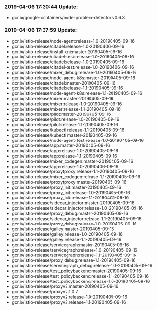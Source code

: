 ### 2019-04-06 17:30:44 Update:

- gcr.io/google-containers/node-problem-detector:v0.6.3
### 2019-04-06 17:37:59 Update:

- gcr.io/istio-release/node-agent:release-1.0-20190405-09-16
- gcr.io/istio-release/citadel:release-1.0-20190406-09-16
- gcr.io/istio-release/install-cni:master-20190405-09-16
- gcr.io/istio-release/citadel-test:release-1.0-20190405-09-16
- gcr.io/istio-release/citadel:release-1.0-20190405-09-16
- gcr.io/istio-release/citadel-test:release-1.0-20190406-09-16
- gcr.io/istio-release/mixer_debug:release-1.0-20190405-09-16
- gcr.io/istio-release/node-agent-k8s:master-20190405-09-16
- gcr.io/istio-release/citadel:master-20190405-09-16
- gcr.io/istio-release/citadel:release-1.1-20190405-09-16
- gcr.io/istio-release/node-agent-k8s:release-1.1-20190405-09-16
- gcr.io/istio-release/mixer:master-20190405-09-16
- gcr.io/istio-release/mixer:release-1.0-20190405-09-16
- gcr.io/istio-release/mixer:release-1.1-20190405-09-16
- gcr.io/istio-release/pilot:master-20190405-09-16
- gcr.io/istio-release/pilot:release-1.0-20190405-09-16
- gcr.io/istio-release/pilot:release-1.1-20190405-09-16
- gcr.io/istio-release/kubectl:release-1.1-20190405-09-16
- gcr.io/istio-release/kubectl:master-20190405-09-16
- gcr.io/istio-release/node-agent-test:release-1.0-20190405-09-16
- gcr.io/istio-release/app:master-20190405-09-16
- gcr.io/istio-release/app:release-1.0-20190405-09-16
- gcr.io/istio-release/app:release-1.1-20190405-09-16
- gcr.io/istio-release/mixer_codegen:master-20190405-09-16
- gcr.io/istio-release/app:release-1.0-20190406-09-16
- gcr.io/istio-release/proxytproxy:release-1.1-20190405-09-16
- gcr.io/istio-release/mixer_codegen:release-1.1-20190405-09-16
- gcr.io/istio-release/proxytproxy:master-20190405-09-16
- gcr.io/istio-release/proxy_init:master-20190405-09-16
- gcr.io/istio-release/proxy_init:release-1.0-20190405-09-16
- gcr.io/istio-release/proxy_init:release-1.1-20190405-09-16
- gcr.io/istio-release/sidecar_injector:master-20190405-09-16
- gcr.io/istio-release/sidecar_injector:release-1.0-20190405-09-16
- gcr.io/istio-release/proxy_debug:master-20190405-09-16
- gcr.io/istio-release/sidecar_injector:release-1.1-20190405-09-16
- gcr.io/istio-release/proxy_debug:release-1.0-20190405-09-16
- gcr.io/istio-release/galley:master-20190405-09-16
- gcr.io/istio-release/galley:release-1.0-20190405-09-16
- gcr.io/istio-release/galley:release-1.1-20190405-09-16
- gcr.io/istio-release/servicegraph:master-20190405-09-16
- gcr.io/istio-release/servicegraph:release-1.0-20190405-09-16
- gcr.io/istio-release/servicegraph:release-1.1-20190405-09-16
- gcr.io/istio-release/proxy_debug:release-1.1-20190405-09-16
- gcr.io/istio-release/servicegraph_debug:release-1.0-20190405-09-16
- gcr.io/istio-release/test_policybackend:master-20190405-09-16
- gcr.io/istio-release/test_policybackend:release-1.1-20190405-09-16
- gcr.io/istio-release/test_policybackend:release-1.0-20190405-09-16
- gcr.io/istio-release/proxyv2:master-20190405-09-16
- gcr.io/istio-release/proxyv2:1.0.7
- gcr.io/istio-release/proxyv2:release-1.0-20190405-09-16
- gcr.io/istio-release/proxyv2:release-1.1-20190405-09-16
